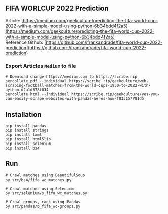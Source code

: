 ## FIFA WORLCUP 2022 Prediction
Article: [https://medium.com/geekculture/predicting-the-fifa-world-cup-2022-with-a-simple-model-using-python-6b34bdd4f2a5](https://medium.com/geekculture/predicting-the-fifa-world-cup-2022-with-a-simple-model-using-python-6b34bdd4f2a5)<br/>
Reference Github: [https://github.com/ifrankandrade/fifa-world-cup-2022-prediction](https://github.com/ifrankandrade/fifa-world-cup-2022-prediction)

### Export Articles `Medium` to file
```
# Download change https://medium.com to https://scribe.rip
percollate pdf --individual https://scribe.rip/geekculture/web-scraping-football-matches-from-the-world-cups-1930-to-2022-with-python-d2a1d578f034
percollate html --individual https://scribe.rip/geekculture/yes-you-can-easily-scrape-websites-with-pandas-heres-how-f833157781d5
```

## Installation
```
pip install pandas
pip install strings
pip install lxml
pip install html5lib
pip install selenium
pip install bs4
```

## Run
```
# Crawl matches using BeautifulSoup
py src/bs4/fifa_wc_matches.py

# Crawl matches using Selenium
py src/selenium/s_fifa_wc_matches.py

# Crawl groups, rank using Pandas
py src/pandas/p_fifa_wc-groups.py
```